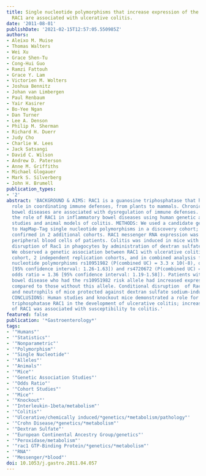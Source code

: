 ```yaml
---
title: Single nucleotide polymorphisms that increase expression of the guanosine triphosphatase
  RAC1 are associated with ulcerative colitis.
date: '2011-08-01'
publishDate: '2021-02-15T12:57:05.550985Z'
authors:
- Aleixo M. Muise
- Thomas Walters
- Wei Xu
- Grace Shen-Tu
- Cong-Hui Guo
- Ramzi Fattouh
- Grace Y. Lam
- Victorien M. Wolters
- Joshua Bennitz
- Johan van Limbergen
- Paul Renbaum
- Yair Kasirer
- Bo-Yee Ngan
- Dan Turner
- Lee A. Denson
- Philip M. Sherman
- Richard H. Duerr
- Judy Cho
- Charlie W. Lees
- Jack Satsangi
- David C. Wilson
- Andrew D. Paterson
- Anne M. Griffiths
- Michael Glogauer
- Mark S. Silverberg
- John H. Brumell
publication_types:
- '2'
abstract: 'BACKGROUND & AIMS: RAC1 is a guanosine triphosphatase that has an evolutionarily  conserved
  role in coordinating immune defenses, from plants to mammals. Chronic inflammatory
  bowel diseases are associated with dysregulation of immune defenses. We studied
  the role of RAC1 in inflammatory bowel diseases using human genetic and functional
  studies and animal models of colitis. METHODS: We used a candidate gene approach
  to HapMap-Tag single nucleotide polymorphisms in a discovery cohort; findings were
  confirmed in 2 additional cohorts. RAC1 messenger RNA expression was examined from
  peripheral blood cells of patients. Colitis was induced in mice with conditional
  disruption of Rac1 in phagocytes by administration of dextran sulfate sodium. RESULTS:
  We observed a genetic association between RAC1 with ulcerative colitis in a discovery
  cohort, 2 independent replication cohorts, and in combined analysis for the single
  nucleotide polymorphisms rs10951982 (P(combined UC) = 3.3 x 10(-8), odds ratio =  1.43
  [95% confidence interval: 1.26-1.63]) and rs4720672 (P(combined UC) = 4.7 x  10(-6),
  odds ratio = 1.36 [95% confidence interval: 1.19-1.58]). Patients with inflammatory
  bowel disease who had the rs10951982 risk allele had increased expression of RAC1
  compared to those without this allele. Conditional disruption  of Rac1 in macrophage
  and neutrophils of mice protected against dextran sulfate sodium-induced colitis.
  CONCLUSIONS: Human studies and knockout mice demonstrated a role for the guanosine
  triphosphatase RAC1 in the development of ulcerative colitis; increased expression
  of RAC1 was associated with susceptibility to colitis.'
featured: false
publication: '*Gastroenterology*'
tags:
- '"Humans"'
- '"Statistics"'
- '"Nonparametric"'
- '"Polymorphism"'
- '"Single Nucleotide"'
- '"Alleles"'
- '"Animals"'
- '"Mice"'
- '"Genetic Association Studies"'
- '"Odds Ratio"'
- '"Cohort Studies"'
- '"Mice"'
- '"Knockout"'
- '"Interleukin-1beta/metabolism"'
- '"Colitis"'
- '"Ulcerative/chemically induced/*genetics/*metabolism/pathology"'
- '"Crohn Disease/*genetics/*metabolism"'
- '"Dextran Sulfate"'
- '"European Continental Ancestry Group/genetics"'
- '"Peroxidase/metabolism"'
- '"rac1 GTP-Binding Protein/*genetics/*metabolism"'
- '"RNA"'
- '"Messenger/*blood"'
doi: 10.1053/j.gastro.2011.04.057
---
```


